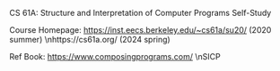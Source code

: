 CS 61A: Structure and Interpretation of Computer Programs Self-Study

Course Homepage: 
https://inst.eecs.berkeley.edu/~cs61a/su20/ (2020 summer) \nhttps://cs61a.org/ (2024 spring)

Ref Book: 
https://www.composingprograms.com/ \nSICP
